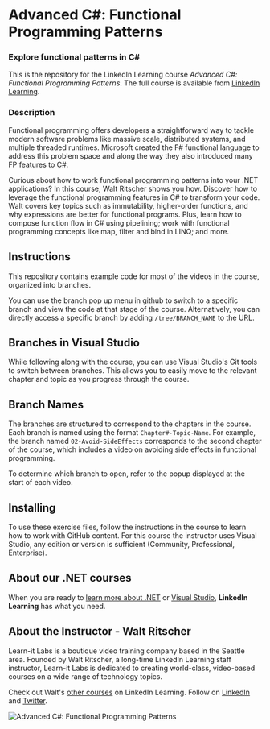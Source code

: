 # Advanced C#: Functional Programming Patterns
### Explore functional patterns in C#
This is the repository for the LinkedIn Learning course *Advanced C#: Functional Programming Patterns*. The full course is available from [LinkedIn Learning][lil-course-url].

### Description
Functional programming offers developers a straightforward way to tackle modern software problems like massive scale, distributed systems, and multiple threaded runtimes. Microsoft created the F# functional language to address this problem space and along the way they also introduced many FP features to C#. 

Curious about how to work functional programming patterns into your .NET applications? In this course, Walt Ritscher shows you how. Discover how to leverage the functional programming features in C# to transform your code. Walt covers key topics such as immutability, higher-order functions, and why expressions are better for functional programs. Plus, learn how to compose function flow in C# using pipelining; work with functional programming concepts like map, filter and bind in LINQ; and more.

## Instructions
This repository contains example code for most of the videos in the course, organized into branches.

You can use the branch pop up menu in github to switch to a specific branch and view the code at that stage of the course. Alternatively, you can directly access a specific branch by adding `/tree/BRANCH_NAME` to the URL.
## Branches in Visual Studio
While following along with the course, you can use Visual Studio's Git tools to switch between branches. This allows you to easily move to the relevant chapter and topic as you progress through the course. 

## Branch Names
The branches are structured to correspond to the chapters in the course. Each branch is named using the format `Chapter#-Topic-Name`. For example, the branch named `02-Avoid-SideEffects` corresponds to the second chapter of the course, which includes a video on avoiding side effects in functional programming. 

To determine which branch to open, refer to the popup displayed at the start of each video.


## Installing  
To use these exercise files, follow the instructions in the course to learn how to work with GitHub content.
For this course the instructor uses Visual Studio, any edition or version is sufficient (Community, Professional, Enterprise). 


## About our .NET courses
When you are ready to [learn more about .NET](https://www.linkedin.com/learning/search?entityType=COURSE&keywords=.net) or [Visual Studio](https://www.linkedin.com/learning/search?entityType=COURSE&keywords=visual%20studio), **LinkedIn Learning** has what you need. 

## About the Instructor - Walt Ritscher
Learn-it Labs is a boutique video training company based in the Seattle area. Founded by Walt Ritscher, a long-time LinkedIn Learning staff instructor, Learn-it Labs is dedicated to creating world-class, video-based courses on a wide range of technology topics.

Check out Walt's [other courses](https://www.linkedin.com/learning/instructors/walt-ritscher) on LinkedIn Learning.  Follow on [LinkedIn](https://www.linkedin.com/in/waltritscher/?trk=lil_course) and [Twitter](https://twitter.com/waltritscher). 

![Advanced C#: Functional Programming Patterns][lil-thumbnail-url] 

[lil-course-url]: https://www.linkedin.com/learning/advanced-c-sharp-functional-programming-patterns
[lil-thumbnail-url]: https://cdn.lynda.com/course/2833002/2833002-1596810241957-16x9.jpg
